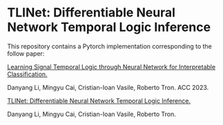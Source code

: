 # TLINet: Differentiable Neural Network Temporal Logic Inference

This repository contains a Pytorch implementation corresponding to the follow paper:

[Learning Signal Temporal Logic through Neural Network for Interpretable Classification.](https://ieeexplore.ieee.org/document/10156357)

Danyang Li, Mingyu Cai, Cristian-Ioan Vasile, Roberto Tron.  ACC 2023.

[TLINet: Differentiable Neural Network Temporal Logic Inference.](https://arxiv.org/abs/2405.06670)

Danyang Li, Mingyu Cai, Cristian-Ioan Vasile, Roberto Tron.
